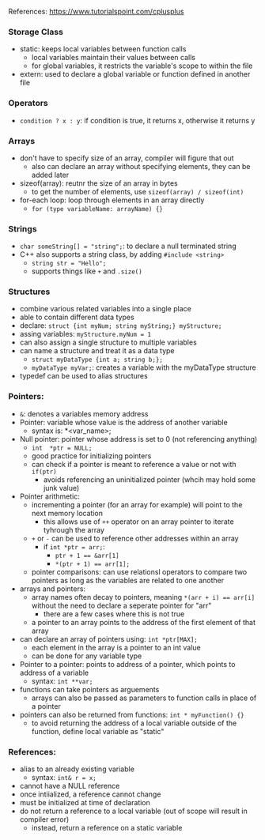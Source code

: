 References: https://www.tutorialspoint.com/cplusplus

### Storage Class
- static: keeps local variables between function calls
  - local variables maintain their values between calls
  - for global variables, it restricts the variable's scope to within the file
- extern: used to declare a global variable or function defined in another file

### Operators
- `condition ? x : y`: if condition is true, it returns x, otherwise it returns y

### Arrays
- don't have to specify size of an array, compiler will figure that out
  - also can declare an array without specifying elements, they can be added later
- sizeof(array): reutnr the size of an array in bytes
  - to get the number of elements, use `sizeof(array) / sizeof(int)`
- for-each loop: loop through elements in an array directly
  - `for (type variableName: arrayName) {}`

### Strings
- `char someString[] = "string";`: to declare a null terminated string
- C++ also supports a string class, by adding `#include <string>`
  - `string str = "Hello";`
  - supports things like `+` and `.size()`

### Structures
- combine various related variables into a single place
- able to contain different data types
- declare: `struct {int myNum; string myString;} myStructure;`
- assing variables: `myStructure.myNum = 1`
- can also assign a single structure to multiple variables
- can name a structure and treat it as a data type
  - `struct myDataType {int a; string b;};`
  - `myDataType myVar;`: creates a variable with the myDataType structure
- typedef can be used to alias structures

### Pointers:
- `&`: denotes a variables memory address
- Pointer: variable whose value is the address of another variable
  - syntax is: <type> \*<var_name>;
- Null pointer: pointer whose address is set to 0 (not referencing anything)
  - `int  *ptr = NULL;`
  - good practice for initializing pointers
  - can check if a pointer is meant to reference a value or not with `if(ptr)`
    - avoids referencing an uninitialized pointer (whcih may hold some junk value)
- Pointer arithmetic:
  - incrementing a pointer (for an array for example) will point to the next memory location
    - this allows use of `++` operator on an array pointer to iterate tyhrough the array
  - `+` or `-` can be used to reference other addresses within an array
    - if `int *ptr = arr;`:
      - `ptr + 1 == &arr[1]`
      - `*(ptr + 1) == arr[1];`
  - pointer comparisons: can use relationsl operators to compare two pointers as long as the variables are related to one another
- arrays and pointers:
  - array names often decay to pointers, meaning `*(arr + i) == arr[i]` without the need to declare a seperate pointer for "arr"
    - there are a few cases where this is not true
  - a pointer to an array points to the address of the first element of that array
- can declare an array of pointers using: `int *ptr[MAX];`
  - each element in the array is a pointer to an int value
  - can be done for any variable type
- Pointer to a pointer: points to address of a pointer, which points to address of a variable
  - syntax: `int **var;`
- functions can take pointers as arguements
  - arrays can also be passed as parameters to function calls in place of a pointer
- pointers can also be returned from functions: `int * myFunction() {}`
  - to avoid returning the address of a local variable outside of the function, define local variable as "static"
  
### References:
- alias to an already existing variable
  - syntax: `int& r = x;`
- cannot have a NULL reference
- once intiialized, a reference cannot change
- must be initialized at time of declaration
- do not return a reference to a local variable (out of scope will result in compiler error)
  - instead, return a reference on a static variable
